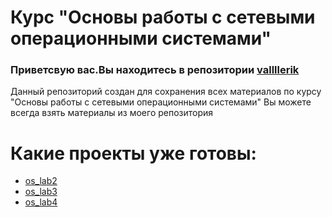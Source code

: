# Курс "Основы работы с сетевыми операционными системами"

### Приветсвую вас.Вы находитесь в репозитории [vallllerik](https://github.com/vallllerik/linux_labs)

Данный репозиторий создан для сохранения всех материалов по курсу "Основы работы с сетевыми операционными системами"
Вы можете всегда взять материалы из моего репозитория

# Какие проекты уже готовы:
+ [os_lab2](https://github.com/vallllerik/linux_labs/tree/master/os_labs2/ansible)
+ [os_lab3](https://github.com/vallllerik/linux_labs/tree/master/os_lab3)
+ [os_lab4](https://github.com/vallllerik/linux_labs/tree/master/os_lab4)